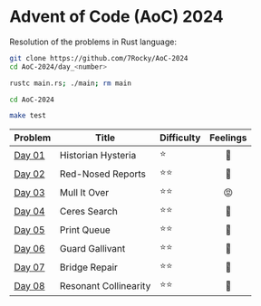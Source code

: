 # Advent of Code (AoC) 2024

Resolution of the problems in Rust language:

```bash
git clone https://github.com/7Rocky/AoC-2024
cd AoC-2024/day_<number>

rustc main.rs; ./main; rm main
```

```bash
cd AoC-2024

make test
```

| Problem          | Title                           | Difficulty                     | Feelings         |
| ---------------- | ------------------------------- | ------------------------------ |:----------------:|
| [Day 01](day_01) | Historian Hysteria              | :star:                         | :shrug:          |
| [Day 02](day_02) | Red-Nosed Reports               | :star::star:                   | :thinking:       |
| [Day 03](day_03) | Mull It Over                    | :star::star:                   | :rage:           |
| [Day 04](day_04) | Ceres Search                    | :star::star:                   | :shrug:          |
| [Day 05](day_05) | Print Queue                     | :star::star:                   | :shrug:          |
| [Day 06](day_06) | Guard Gallivant                 | :star::star:                   | :thinking:       |
| [Day 07](day_07) | Bridge Repair                   | :star::star:                   | :star_struck:    |
| [Day 08](day_08) | Resonant Collinearity           | :star::star:                   | :shrug:          |
